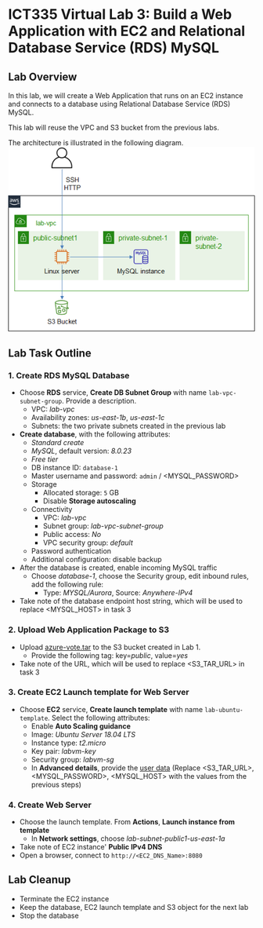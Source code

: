 # ICT335 Virtual Lab 3: Build a Web Application with EC2 and Relational Database Service (RDS) MySQL

## Lab Overview
In this lab, we will create a Web Application that runs on an EC2 instance and connects to a database using Relational Database Service (RDS) MySQL.

This lab will reuse the VPC and S3 bucket from the previous labs.

The architecture is illustrated in the following diagram.  
![](images/Lab3-Arch.png)

## Lab Task Outline
### 1. Create RDS MySQL Database
- Choose __RDS__ service, __Create DB Subnet Group__ with name `lab-vpc-subnet-group`. Provide a description.
  - VPC: *lab-vpc*
  - Availability zones: *us-east-1b*, *us-east-1c*
  - Subnets: the two private subnets created in the previous lab
- __Create database__, with the following attributes:
  - *Standard create*
  - *MySQL*, default version: *8.0.23*
  - *Free tier*
  - DB instance ID: `database-1`
  - Master username and password: `admin` / \<MYSQL_PASSWORD\>
  - Storage
    - Allocated storage: `5` GB
    - Disable __Storage autoscaling__
  - Connectivity
    - VPC: *lab-vpc*
    - Subnet group: *lab-vpc-subnet-group*
    - Public access: *No*
    - VPC security group: *default*
  - Password authentication
  - Additional configuration: disable backup
- After the database is created, enable incoming MySQL traffic
  - Choose *database-1*, choose the Security group, edit inbound rules, add the following rule:
    - Type: *MYSQL/Aurora*, Source: *Anywhere-IPv4*
- Take note of the database endpoint host string, which will be used to replace \<MYSQL_HOST\> in task 3

### 2. Upload Web Application Package to S3
- Upload [azure-vote.tar](https://github.com/ningweinw/ningweinw.github.io/raw/master/ICT335/scripts/azure-vote.tar) to the S3 bucket created in Lab 1.
  - Provide the following tag: key=*public*, value=*yes*
- Take note of the URL, which will be used to replace <S3_TAR_URL> in task 3

### 3. Create EC2 Launch template for Web Server
- Choose __EC2__ service, __Create launch template__ with name `lab-ubuntu-template`. Select the following attributes:
  - Enable __Auto Scaling guidance__
  - Image: *Ubuntu Server 18.04 LTS*
  - Instance type: *t2.micro*
  - Key pair: *labvm-key*
  - Security group: *labvm-sg*
  - In __Advanced details__, provide the [user data](https://github.com/ningweinw/ningweinw.github.io/raw/master/ICT335/scripts/ec2-userdata.txt) (Replace \<S3_TAR_URL\>, \<MYSQL_PASSWORD\>, \<MYSQL_HOST\> with the values from the previous steps)

### 4. Create Web Server
- Choose the launch template. From __Actions__, __Launch instance from template__
  - In __Network settings__, choose *lab-subnet-public1-us-east-1a*
- Take note of EC2 instance' __Public IPv4 DNS__
- Open a browser, connect to `http://<EC2_DNS_Name>:8080`

## Lab Cleanup
- Terminate the EC2 instance
- Keep the database, EC2 launch template and S3 object for the next lab
- Stop the database
